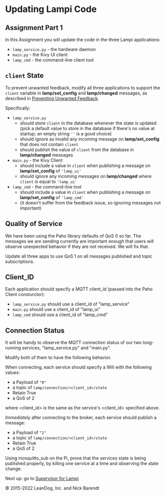 # Updating Lampi Code

## Assignment Part 1

In this Assignment you will update the code in the three Lampi applications:

* ```lamp_service.py``` - the hardware daemon
* ```main.py```  - the Kivy UI client
* ```lamp_cmd``` - the command-line client tool

## `client` State

To prevent unwanted feedback, modify all three applications to support the `client` variable in **lamp/set_config** and **lamp/changed** messages, as described in [Preventing Unwanted Feedback](../04.05_Preventing_Unwanted_Feedback/README.md).

Specifically:

* `lamp_service.py`
    * should store `client` in the database  whenever the state is updated
(pick a default value to store in the database if there's no value at startup; an empty string `''` is a good choice)
    * should ignore as invalid any incoming message on **lamp/set_config** that does not contain `client`
    * should publish the value of `client` from the database in **lamp/changed** messages
* `main.py` - the Kivy Client
    * should include a value in `client` when publishing a message on **lamp/set_config** of `'lamp_ui'`
    * should ignore any incoming messages on **lamp/changed** where `client` is equal to `'lamp_ui'`
* `lamp_cmd` - the command-line tool
    * should include a value in `client` when publishing a message on **lamp/set_config** of `'lamp_cmd'`
    * (it doesn't suffer from the feedback issue, so ignoring messages not important)
    
## Quality of Service

We have been using the Paho library defaults of QoS 0 so far.  The messages we are sending currently are important enough that users will observe unexpected behavior if they are not received.  We will fix that.

Update all three apps to use QoS 1 on all messages published and topic subscriptions.

## Client\_ID

Each application should specify a MQTT client\_id (passed into the Paho Client consturctor):

* `lamp_service.py` should use a client\_id of "lamp_service"
* `main.py` should use a client\_id of "lamp_ui"
* `lamp_cmd` should use a client\_id of "lamp_cmd"

## Connection Status

It will be handy to observe the MQTT connection status of our two long-running services, "lamp_service.py" and "main.py".

Modify both of them to have the following behavior.

When connecting, each service should specify a Will with the following values:

* a Payload of `"0"`
* a topic of `lamp/connection/<client_id>/state`
* Retain True
* a QoS of 2

where &lt;client\_id&gt; is the same as the service's &lt;client\_id&gt; specified above.

_Immediately_ after connecting to the broker, each service should publish a message:

* a Payload of `"1"`
* a topic of `lamp/connection/<client_id>/state`
* Retain True
* a QoS of 2

Using mosquitto\_sub on the Pi, prove that the services state is being published properly, by killing one service at a time and observing the state change.

Next up: go to [Supervisor for Lampi](../04.08_Supervisor_for_Lampi/README.md)

&copy; 2015-2022 LeanDog, Inc. and Nick Barendt
